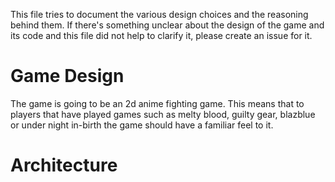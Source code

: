 This file tries to document the various design choices and the reasoning behind them. If there's something unclear about the design of the game and its code and this file did not help to clarify it, please create an issue for it.

Game Design
===========
The game is going to be an 2d anime fighting game. This means that to players that have played games such as melty blood, guilty gear, blazblue or under night in-birth the game should have a familiar feel to it.

Architecture
============